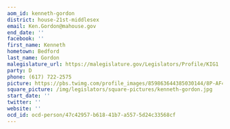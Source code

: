 ```yaml
---
aom_id: kenneth-gordon
district: house-21st-middlesex
email: Ken.Gordon@mahouse.gov
end_date: ''
facebook: ''
first_name: Kenneth
hometown: Bedford
last_name: Gordon
malegislature_url: https://malegislature.gov/Legislators/Profile/KIG1
party: D
phone: (617) 722-2575
picture: https://pbs.twimg.com/profile_images/859863644385030144/8P-AF43y_400x400.jpg
square_picture: /img/legislators/square-pictures/kenneth-gordon.jpg
start_date: ''
twitter: ''
website: ''
ocd_id: ocd-person/47c42957-b618-41b7-a557-5d24c33568cf
---
```

